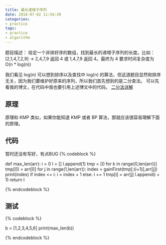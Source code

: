 ```yaml
---
title: 最长递增子序列
date: 2018-07-02 11:54:39
categories:
- practice
tags:
- practice
- algorithm
---
```

题目描述：
给定一个非排好序的数组，找到最长的递增子序列的长度。比如：[2,1,4,7,2,9] -> 2,4,7,9 返回 4 或 1,4,7,9 返回 4。最终为 4
要求时间复杂度为 O(n * log(n))
<!-- more -->
我们看见 log(n) 可以想到排序以及查找中 log(n) 的算法，但这道题目显然和排序无关，因为我们要维护好原来的序列，所以我们首先想到的是二分查法。
可以先看我的博文，在代码中我也要引用上述博文中的代码。
[二分法详解](https://benpaodewoniu.github.io/2018/06/30/practice4/)
## 原理
原理和 KMP 类似，如果你能知道 KMP 或者 BP 算法，那就应该很容易理解下面的原理。
## 代码
暂时还没有写好，有点BUG
{% codeblock %}

def max_len(arr):
	i = 0
	l = []
	l.append(1)
	tmp = [0 for k in range(0,len(arr))]
	tmp[0] = arr[0]
	for j in range(1,len(arr)):
		index = gainFirst(tmp[:(i+1)],arr[j])
		print(index)
		if index <= i:
			i = index	 + 1
		else:
			i += 1
		tmp[i] = arr[j]	
		l.append(i + 1)
	return l

{% endcodeblock %}
## 测试
{% codeblock %}

b = [1,2,3,4,5,6]
print(max_len(b))

{% endcodeblock %}





